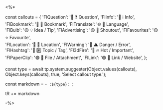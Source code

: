 <%*

const callouts = {
    'FlQuestion':       '🔵 ❓ Question', 
    'FlInfo':           '🔵 ℹ️ Info',  
    'FlBookmark':       '🔵 🔖 Bookmark', 
    'FlTranslate':      '🌐 💬 Language',       
    'FlBulb':           '🟡 💡 Idea / Tip',
    'FlAdvertising':    '🟡 📢 Shoutout',
    'FlFavourites':     '🟡 ⭐ Favourite',   
    'FlLocation':       '🔴 📍 Location', 
    'FlWarning':        '🔴 ⚠️ Danger / Error',   
    'FlHashtag':        '🔴 #️⃣ Topic / Tag',
    'Fl3dFire':         '🔴 🔥 Hot / Important',
    'FlPaperClip':      '🟣 📎 File / Attachment',
    'FlLink':           '🟣 🔗 Link / Website',
};

const type = await tp.system.suggester(Object.values(callouts), Object.keys(callouts), true, 'Select callout type.');

const markdown = `- :${type}: `;

tR += markdown 

-%>